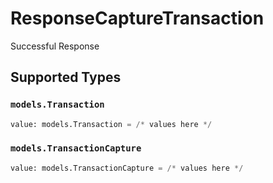 # ResponseCaptureTransaction

Successful Response


## Supported Types

### `models.Transaction`

```python
value: models.Transaction = /* values here */
```

### `models.TransactionCapture`

```python
value: models.TransactionCapture = /* values here */
```

